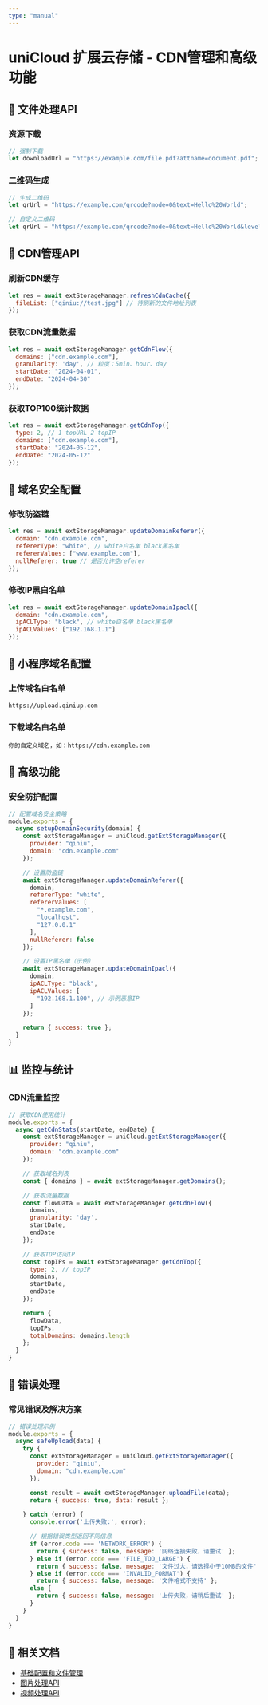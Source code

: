 ```yaml
---
type: "manual"
---
```


# uniCloud 扩展云存储 - CDN管理和高级功能

## 📄 文件处理API

### 资源下载

```javascript
// 强制下载
let downloadUrl = "https://example.com/file.pdf?attname=document.pdf";
```

### 二维码生成

```javascript
// 生成二维码
let qrUrl = "https://example.com/qrcode?mode=0&text=Hello%20World";

// 自定义二维码
let qrUrl = "https://example.com/qrcode?mode=0&text=Hello%20World&level=L&size=200";
```

## 🔄 CDN管理API

### 刷新CDN缓存

```javascript
let res = await extStorageManager.refreshCdnCache({
  fileList: ["qiniu://test.jpg"] // 待刷新的文件地址列表
});
```

### 获取CDN流量数据

```javascript
let res = await extStorageManager.getCdnFlow({
  domains: ["cdn.example.com"],
  granularity: 'day', // 粒度：5min、hour、day
  startDate: "2024-04-01",
  endDate: "2024-04-30"
});
```

### 获取TOP100统计数据

```javascript
let res = await extStorageManager.getCdnTop({
  type: 2, // 1 topURL 2 topIP
  domains: ["cdn.example.com"],
  startDate: "2024-05-12",
  endDate: "2024-05-12"
});
```

## 🔐 域名安全配置

### 修改防盗链

```javascript
let res = await extStorageManager.updateDomainReferer({
  domain: "cdn.example.com",
  refererType: "white", // white白名单 black黑名单
  refererValues: ["www.example.com"],
  nullReferer: true // 是否允许空referer
});
```

### 修改IP黑白名单

```javascript
let res = await extStorageManager.updateDomainIpacl({
  domain: "cdn.example.com",
  ipACLType: "black", // white白名单 black黑名单
  ipACLValues: ["192.168.1.1"]
});
```

## 📱 小程序域名配置

### 上传域名白名单
```
https://upload.qiniup.com
```

### 下载域名白名单
```
你的自定义域名，如：https://cdn.example.com
```

## 🔧 高级功能

### 安全防护配置

```javascript
// 配置域名安全策略
module.exports = {
  async setupDomainSecurity(domain) {
    const extStorageManager = uniCloud.getExtStorageManager({
      provider: "qiniu",
      domain: "cdn.example.com"
    });

    // 设置防盗链
    await extStorageManager.updateDomainReferer({
      domain,
      refererType: "white",
      refererValues: [
        "*.example.com",
        "localhost",
        "127.0.0.1"
      ],
      nullReferer: false
    });

    // 设置IP黑名单（示例）
    await extStorageManager.updateDomainIpacl({
      domain,
      ipACLType: "black",
      ipACLValues: [
        "192.168.1.100", // 示例恶意IP
      ]
    });

    return { success: true };
  }
}
```

## 📊 监控与统计

### CDN流量监控

```javascript
// 获取CDN使用统计
module.exports = {
  async getCdnStats(startDate, endDate) {
    const extStorageManager = uniCloud.getExtStorageManager({
      provider: "qiniu",
      domain: "cdn.example.com"
    });

    // 获取域名列表
    const { domains } = await extStorageManager.getDomains();

    // 获取流量数据
    const flowData = await extStorageManager.getCdnFlow({
      domains,
      granularity: 'day',
      startDate,
      endDate
    });

    // 获取TOP访问IP
    const topIPs = await extStorageManager.getCdnTop({
      type: 2, // topIP
      domains,
      startDate,
      endDate
    });

    return {
      flowData,
      topIPs,
      totalDomains: domains.length
    };
  }
}
```

## 🚨 错误处理

### 常见错误及解决方案

```javascript
// 错误处理示例
module.exports = {
  async safeUpload(data) {
    try {
      const extStorageManager = uniCloud.getExtStorageManager({
        provider: "qiniu",
        domain: "cdn.example.com"
      });

      const result = await extStorageManager.uploadFile(data);
      return { success: true, data: result };

    } catch (error) {
      console.error('上传失败:', error);

      // 根据错误类型返回不同信息
      if (error.code === 'NETWORK_ERROR') {
        return { success: false, message: '网络连接失败，请重试' };
      } else if (error.code === 'FILE_TOO_LARGE') {
        return { success: false, message: '文件过大，请选择小于10MB的文件' };
      } else if (error.code === 'INVALID_FORMAT') {
        return { success: false, message: '文件格式不支持' };
      else {
        return { success: false, message: '上传失败，请稍后重试' };
      }
    }
  }
}
```

## 🔗 相关文档

- [基础配置和文件管理](cloud-ext-storage-basic.md)
- [图片处理API](cloud-ext-storage-images.md)
- [视频处理API](cloud-ext-storage-videos.md)